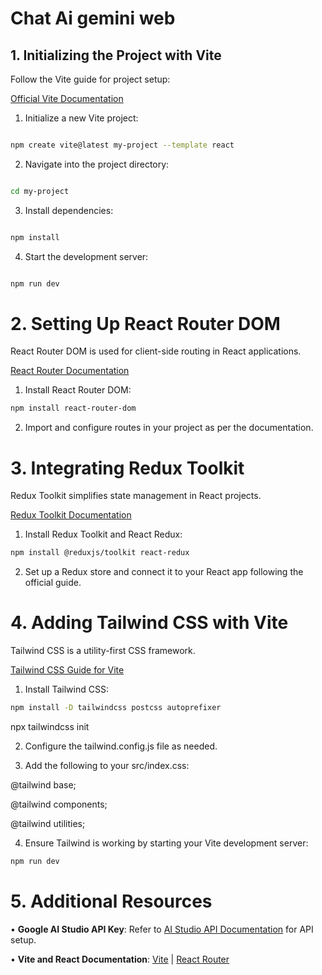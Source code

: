# Chat Ai gemini web


## 1. Initializing the Project with Vite

Follow the Vite guide for project setup:

[Official Vite Documentation](https://vite.dev/guide/)

1. Initialize a new Vite project:

```bash

npm create vite@latest my-project --template react

```

2.	Navigate into the project directory:

```bash

cd my-project

```
3.	Install dependencies:

```bash

npm install

```

4.	Start the development server:

```bash

npm run dev

```

# **2. Setting Up React Router DOM**

React Router DOM is used for client-side routing in React applications.

[React Router Documentation](https://reactrouter.com/en/main/start/tutorial)

1.	Install React Router DOM:

```bash
npm install react-router-dom
```

2.	Import and configure routes in your project as per the documentation.

# **3. Integrating Redux Toolkit**

Redux Toolkit simplifies state management in React projects.

[Redux Toolkit Documentation](https://redux-toolkit.js.org/introduction/getting-started)

1.	Install Redux Toolkit and React Redux:
```bash
npm install @reduxjs/toolkit react-redux
```
2.	Set up a Redux store and connect it to your React app following the official guide.

# **4. Adding Tailwind CSS with Vite**

Tailwind CSS is a utility-first CSS framework.

[Tailwind CSS Guide for Vite](https://tailwindcss.com/docs/guides/vite)

1.	Install Tailwind CSS:
```bash
npm install -D tailwindcss postcss autoprefixer
```
npx tailwindcss init

2.	Configure the tailwind.config.js file as needed.

3.	Add the following to your src/index.css:

@tailwind base;

@tailwind components;

@tailwind utilities;

4.	Ensure Tailwind is working by starting your Vite development server:
```bash
npm run dev
```
# **5. Additional Resources**

•	**Google AI Studio API Key**: Refer to [AI Studio API Documentation](https://aistudio.google.com/apikey) for API setup.

•	**Vite and React Documentation**: [Vite](https://vite.dev/guide/) | [React Router](https://reactrouter.com/en/main/start/tutorial)
